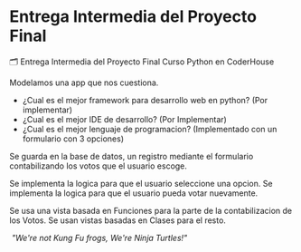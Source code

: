 # Entrega Intermedia del Proyecto Final
🗂️ Entrega Intermedia del Proyecto Final  Curso Python en CoderHouse

Modelamos una app que nos cuestiona.
- ¿Cual es el mejor framework para desarrollo web en python?  (Por implementar)
- ¿Cual es el mejor IDE de desarrollo? (Por Implementar)
- ¿Cual es el mejor lenguaje de programacion? (Implementado con un formulario con 3 opciones)

Se guarda en la base de datos, un registro mediante el formulario contabilizando los votos que
el usuario escoge.

Se implementa la logica para que el usuario seleccione una opcion.
Se implementa la logica para que el usuario pueda votar nuevamente.

Se usa una vista basada en Funciones para la parte de la contabilizacion de los Votos.
Se usan vistas basadas en Clases para el resto.


<img src="https://c.tenor.com/MN74HFSHdsoAAAAi/sweetragers-tmnt.gif" alt>   
<em>"We're not Kung Fu frogs, We're Ninja Turtles!"</em>


